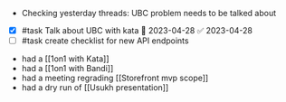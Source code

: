 - Checking yesterday threads: UBC problem needs to be talked about
- [x] #task Talk about UBC with kata 📅 2023-04-28 ✅ 2023-04-28
- [ ] #task create checklist for new API endpoints
- had a [[1on1 with Kata]]
- had a [[1on1 with Bandi]]
- had a meeting regrading [[Storefront mvp scope]]
- had a dry run of [[Usukh presentation]]